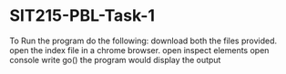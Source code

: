 # SIT215-PBL-Task-1
To Run the program do the following:
download both the files provided.
open the index file in a chrome browser.
open inspect elements
open console
write go()
the program would display the output
